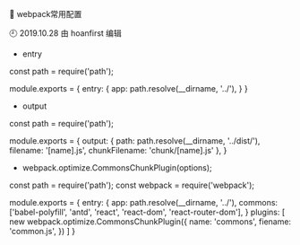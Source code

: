 🐾 webpack常用配置

🕘 2019.10.28 由 hoanfirst 编辑



- entry

const path = require('path');

module.exports = {
  entry: {
    app: path.resolve(__dirname, '../'),
  }
}

- output

const path = require('path');

module.exports = {
  output: {
      path: path.resolve(__dirname, '../dist/'),
      filename: '[name].js',
      chunkFilename: 'chunk/[name].js'
  },
}

- webpack.optimize.CommonsChunkPlugin(options);

const path = require('path');
const webpack = require('webpack');

module.exports = {
  entry: {
    app: path.resolve(__dirname, '../'),
    commons: ['babel-polyfill', 'antd', 'react', 'react-dom', 'react-router-dom'],
  }
  plugins: [
    new webpack.optimize.CommonsChunkPlugin({
      name: 'commons',
      fiename: 'common.js',
    })
  ]
}

